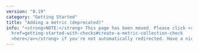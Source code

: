```yaml
---
version: "0.19"
category: "Getting Started"
title: "Adding a metric (deprecated)"
info: "<strong>NOTE:</strong> This page has been moved. Please click <strong><a
  href=getting-started-with-checks#create-a-metric-collection-check
  >here</a></strong> if you're not automatically redirected. Have a nice day!"
---
```


<meta http-equiv="refresh" content="1;url=getting-started-with-checks#create-a-metric-collection-check">

